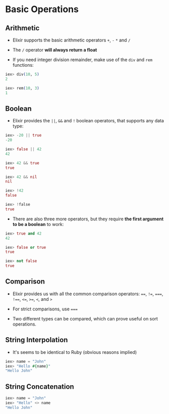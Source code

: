 # Basic Operations

## Arithmetic

- Elixir supports the basic arithmetic operators `+`, `-` `*` and `/`

- The `/` operator **will always return a float**

- If you need integer division remainder, make use of the `div` and `rem` functions:

```ex
iex> div(10, 5)
2

iex> rem(10, 3)
1
```

## Boolean

- Elixir provides the `||`, `&&` and `!` boolean operators, that supports any data type:

```ex
iex> -20 || true
-20

iex> false || 42
42

iex> 42 && true
true

iex> 42 && nil
nil

iex> !42
false

iex> !false
true
```

- There are also three more operators, but they require **the first argument to be a boolean** to work:

```ex
iex> true and 42
42

iex> false or true
true

iex> not false
true
```

## Comparison

- Elixir provides us with all the common comparison operators: `==`, `!=`, `===`, `!==`, `<=`, `>=`, `<`, and `>`

- For strict comparisons, use `===`

- Two different types can be compared, which can prove useful on sort operations.

## String Interpolation

- It's seems to be identical to Ruby (obvious reasons implied)

```ex
iex> name = "John"
iex> "Hello #{name}"
"Hello John"
```

## String Concatenation

```ex
iex> name = "John"
iex> "Hello" <> name
"Hello John"
```
